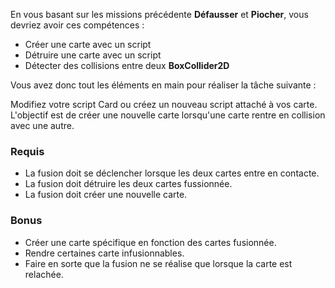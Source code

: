 En vous basant sur les missions précédente **Défausser** et **Piocher**, vous devriez avoir ces compétences :
- Créer une carte avec un script
- Détruire une carte avec un script
- Détecter des collisions entre deux **BoxCollider2D**

Vous avez donc tout les éléments en main pour réaliser la tâche suivante :

Modifiez votre script Card ou créez un nouveau script attaché à vos carte. L'objectif est de créer une nouvelle carte lorsqu'une carte rentre en collision avec une autre.

### Requis
- La fusion doit se déclencher lorsque les deux cartes entre en contacte.
- La fusion doit détruire les deux cartes fussionnée.
- La fusion doit créer une nouvelle carte.
### Bonus
- Créer une carte spécifique en fonction des cartes fusionnée.
- Rendre certaines carte infusionnables.
- Faire en sorte que la fusion ne se réalise que lorsque la carte est relachée.